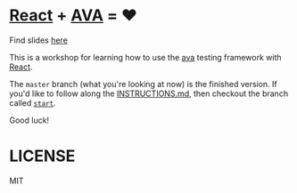 # [React](https://facebook.github.io/react/) + [AVA](https://npmjs.org/package/ava) = ❤️

Find slides [here](http://kcd.im/react-ava)

This is a workshop for learning how to use the [ava](https://npmjs.org/package/ava)
testing framework with [React](https://npmjs.org/package/react).

The `master` branch (what you're looking at now) is the finished version.
If you'd like to follow along the [INSTRUCTIONS.md](INSTRUCTIONS.md),
then checkout the branch called [`start`](https://github.com/kentcdodds/react-ava-workshop/tree/start).

Good luck!

# LICENSE

MIT

